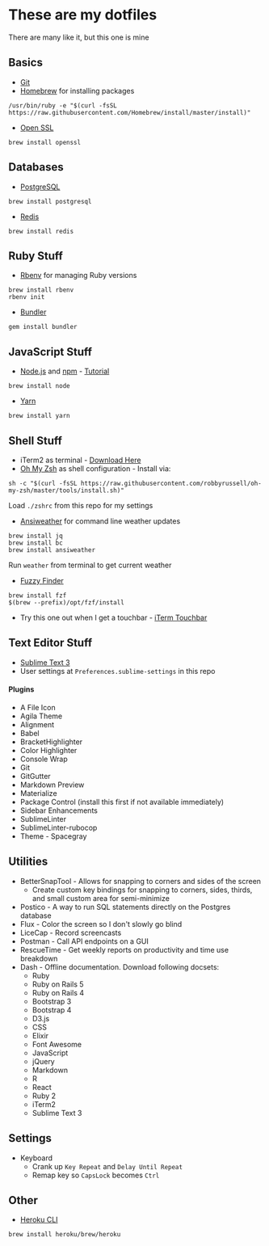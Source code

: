 # These are my dotfiles
There are many like it, but this one is mine

## Basics
* [Git](https://git-scm.com/download/mac)
* [Homebrew](https://brew.sh) for installing packages
```
/usr/bin/ruby -e "$(curl -fsSL https://raw.githubusercontent.com/Homebrew/install/master/install)"
```
* [Open SSL](https://www.openssl.org/)
```
brew install openssl
```

## Databases
* [PostgreSQL](https://www.postgresql.org/download/macosx/)
```
brew install postgresql
```
* [Redis](https://redis.io/)
```
brew install redis
```

## Ruby Stuff
* [Rbenv](https://github.com/rbenv/rbenv) for managing Ruby versions
```
brew install rbenv
rbenv init
```
* [Bundler](http://bundler.io/)
```
gem install bundler
```

## JavaScript Stuff
* [Node.js](https://nodejs.org/en/) and [npm](!) - [Tutorial](https://www.dyclassroom.com/howto-mac/how-to-install-nodejs-and-npm-on-mac-using-homebrew)
```
brew install node
```
* [Yarn](https://yarnpkg.com/en)
```
brew install yarn
```

## Shell Stuff
* iTerm2 as terminal - [Download Here](https://www.iterm2.com/downloads.html)
* [Oh My Zsh](http://ohmyz.sh/) as shell configuration - Install via: 
```
sh -c "$(curl -fsSL https://raw.githubusercontent.com/robbyrussell/oh-my-zsh/master/tools/install.sh)"
```
Load `./zshrc` from this repo for my settings

* [Ansiweather](https://github.com/fcambus/ansiweather) for command line weather updates
```
brew install jq
brew install bc
brew install ansiweather
```
Run `weather` from terminal to get current weather


* [Fuzzy Finder](https://github.com/junegunn/fzf)
```
brew install fzf
$(brew --prefix)/opt/fzf/install
```
* Try this one out when I get a touchbar - [iTerm Touchbar](!https://github.com/iam4x/zsh-iterm-touchbar)

## Text Editor Stuff
* [Sublime Text 3](https://www.sublimetext.com/3)
* User settings at `Preferences.sublime-settings` in this repo
#### Plugins
* A File Icon
* Agila Theme
* Alignment
* Babel
* BracketHighlighter
* Color Highlighter
* Console Wrap
* Git
* GitGutter
* Markdown Preview
* Materialize
* Package Control (install this first if not available immediately)
* Sidebar Enhancements
* SublimeLinter
* SublimeLinter-rubocop
* Theme - Spacegray

## Utilities
* BetterSnapTool - Allows for snapping to corners and sides of the screen
  * Create custom key bindings for snapping to corners, sides, thirds, and small custom area for semi-minimize
* Postico - A way to run SQL statements directly on the Postgres database
* Flux - Color the screen so I don't slowly go blind
* LiceCap - Record screencasts 
* Postman - Call API endpoints on a GUI
* RescueTime - Get weekly reports on productivity and time use breakdown
* Dash - Offline documentation.  Download following docsets:
  * Ruby
  * Ruby on Rails 5
  * Ruby on Rails 4
  * Bootstrap 3
  * Bootstrap 4
  * D3.js
  * CSS
  * Elixir
  * Font Awesome
  * JavaScript
  * jQuery
  * Markdown
  * R
  * React
  * Ruby 2
  * iTerm2
  * Sublime Text 3

## Settings
* Keyboard
  * Crank up `Key Repeat` and `Delay Until Repeat` 
  * Remap key so `CapsLock` becomes `Ctrl`


## Other

* [Heroku CLI](https://devcenter.heroku.com/articles/heroku-cli#download-and-install)
```
brew install heroku/brew/heroku
```


